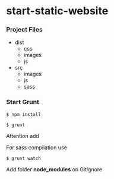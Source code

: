 # start-static-website

### Project Files
+ dist
  + css
  + images
  + js
+ src
  + images
  + js
  + sass
  
### Start Grunt
```
$ npm install
```
```
$ grunt
```
Attention add 

For sass compilation use 
```
$ grunt watch 
```
Add folder **node_modules** on Gitignore
